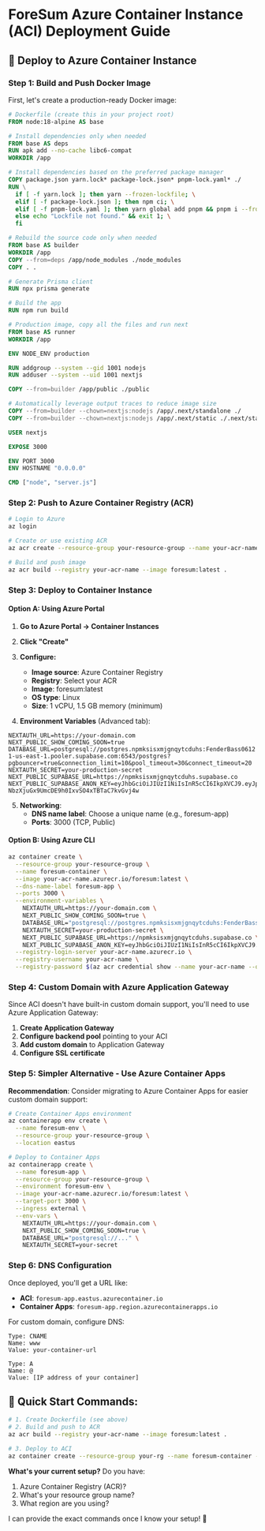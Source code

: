 # ForeSum Azure Container Instance (ACI) Deployment Guide

## 🚀 Deploy to Azure Container Instance

### **Step 1: Build and Push Docker Image**

First, let's create a production-ready Docker image:

```dockerfile
# Dockerfile (create this in your project root)
FROM node:18-alpine AS base

# Install dependencies only when needed
FROM base AS deps
RUN apk add --no-cache libc6-compat
WORKDIR /app

# Install dependencies based on the preferred package manager
COPY package.json yarn.lock* package-lock.json* pnpm-lock.yaml* ./
RUN \
  if [ -f yarn.lock ]; then yarn --frozen-lockfile; \
  elif [ -f package-lock.json ]; then npm ci; \
  elif [ -f pnpm-lock.yaml ]; then yarn global add pnpm && pnpm i --frozen-lockfile; \
  else echo "Lockfile not found." && exit 1; \
  fi

# Rebuild the source code only when needed
FROM base AS builder
WORKDIR /app
COPY --from=deps /app/node_modules ./node_modules
COPY . .

# Generate Prisma client
RUN npx prisma generate

# Build the app
RUN npm run build

# Production image, copy all the files and run next
FROM base AS runner
WORKDIR /app

ENV NODE_ENV production

RUN addgroup --system --gid 1001 nodejs
RUN adduser --system --uid 1001 nextjs

COPY --from=builder /app/public ./public

# Automatically leverage output traces to reduce image size
COPY --from=builder --chown=nextjs:nodejs /app/.next/standalone ./
COPY --from=builder --chown=nextjs:nodejs /app/.next/static ./.next/static

USER nextjs

EXPOSE 3000

ENV PORT 3000
ENV HOSTNAME "0.0.0.0"

CMD ["node", "server.js"]
```

### **Step 2: Push to Azure Container Registry (ACR)**

```bash
# Login to Azure
az login

# Create or use existing ACR
az acr create --resource-group your-resource-group --name your-acr-name --sku Basic

# Build and push image
az acr build --registry your-acr-name --image foresum:latest .
```

### **Step 3: Deploy to Container Instance**

#### Option A: Using Azure Portal

1. **Go to Azure Portal → Container Instances**
2. **Click "Create"**
3. **Configure:**
   - **Image source**: Azure Container Registry
   - **Registry**: Select your ACR
   - **Image**: foresum:latest
   - **OS type**: Linux
   - **Size**: 1 vCPU, 1.5 GB memory (minimum)

4. **Environment Variables** (Advanced tab):
```
NEXTAUTH_URL=https://your-domain.com
NEXT_PUBLIC_SHOW_COMING_SOON=true
DATABASE_URL=postgresql://postgres.npmksisxmjgnqytcduhs:FenderBass0612!@aws-1-us-east-1.pooler.supabase.com:6543/postgres?pgbouncer=true&connection_limit=10&pool_timeout=30&connect_timeout=20
NEXTAUTH_SECRET=your-production-secret
NEXT_PUBLIC_SUPABASE_URL=https://npmksisxmjgnqytcduhs.supabase.co
NEXT_PUBLIC_SUPABASE_ANON_KEY=eyJhbGciOiJIUzI1NiIsInR5cCI6IkpXVCJ9.eyJpc3MiOiJzdXBhYmFzZSIsInJlZiI6Im5wbWtzaXN4bWpnbnF5dGNkdWhzIiwicm9sZSI6ImFub24iLCJpYXQiOjE3NTcwNzg1MDcsImV4cCI6MjA3MjY1NDUwN30.PlJE3-NbzXjuGx9UmcDE9h0IxvSO4xTBTaC7kvGvj4w
```

5. **Networking**:
   - **DNS name label**: Choose a unique name (e.g., foresum-app)
   - **Ports**: 3000 (TCP, Public)

#### Option B: Using Azure CLI

```bash
az container create \
  --resource-group your-resource-group \
  --name foresum-container \
  --image your-acr-name.azurecr.io/foresum:latest \
  --dns-name-label foresum-app \
  --ports 3000 \
  --environment-variables \
    NEXTAUTH_URL=https://your-domain.com \
    NEXT_PUBLIC_SHOW_COMING_SOON=true \
    DATABASE_URL="postgresql://postgres.npmksisxmjgnqytcduhs:FenderBass0612!@aws-1-us-east-1.pooler.supabase.com:6543/postgres?pgbouncer=true&connection_limit=10&pool_timeout=30&connect_timeout=20" \
    NEXTAUTH_SECRET=your-production-secret \
    NEXT_PUBLIC_SUPABASE_URL=https://npmksisxmjgnqytcduhs.supabase.co \
    NEXT_PUBLIC_SUPABASE_ANON_KEY=eyJhbGciOiJIUzI1NiIsInR5cCI6IkpXVCJ9.eyJpc3MiOiJzdXBhYmFzZSIsInJlZiI6Im5wbWtzaXN4bWpnbnF5dGNkdWhzIiwicm9sZSI6ImFub24iLCJpYXQiOjE3NTcwNzg1MDcsImV4cCI6MjA3MjY1NDUwN30.PlJE3-NbzXjuGx9UmcDE9h0IxvSO4xTBTaC7kvGvj4w \
  --registry-login-server your-acr-name.azurecr.io \
  --registry-username your-acr-name \
  --registry-password $(az acr credential show --name your-acr-name --query "passwords[0].value" -o tsv)
```

### **Step 4: Custom Domain with Azure Application Gateway**

Since ACI doesn't have built-in custom domain support, you'll need to use Azure Application Gateway:

1. **Create Application Gateway**
2. **Configure backend pool** pointing to your ACI
3. **Add custom domain** to Application Gateway
4. **Configure SSL certificate**

### **Step 5: Simpler Alternative - Use Azure Container Apps**

**Recommendation**: Consider migrating to Azure Container Apps for easier custom domain support:

```bash
# Create Container Apps environment
az containerapp env create \
  --name foresum-env \
  --resource-group your-resource-group \
  --location eastus

# Deploy to Container Apps
az containerapp create \
  --name foresum-app \
  --resource-group your-resource-group \
  --environment foresum-env \
  --image your-acr-name.azurecr.io/foresum:latest \
  --target-port 3000 \
  --ingress external \
  --env-vars \
    NEXTAUTH_URL=https://your-domain.com \
    NEXT_PUBLIC_SHOW_COMING_SOON=true \
    DATABASE_URL="postgresql://..." \
    NEXTAUTH_SECRET=your-secret
```

### **Step 6: DNS Configuration**

Once deployed, you'll get a URL like:
- **ACI**: `foresum-app.eastus.azurecontainer.io`
- **Container Apps**: `foresum-app.region.azurecontainerapps.io`

For custom domain, configure DNS:
```
Type: CNAME
Name: www
Value: your-container-url

Type: A
Name: @
Value: [IP address of your container]
```

## 🎯 Quick Start Commands:

```bash
# 1. Create Dockerfile (see above)
# 2. Build and push to ACR
az acr build --registry your-acr-name --image foresum:latest .

# 3. Deploy to ACI
az container create --resource-group your-rg --name foresum-container --image your-acr.azurecr.io/foresum:latest --dns-name-label foresum-app --ports 3000 --environment-variables NEXT_PUBLIC_SHOW_COMING_SOON=true [other-vars]
```

**What's your current setup?** Do you have:
1. Azure Container Registry (ACR)?
2. What's your resource group name?
3. What region are you using?

I can provide the exact commands once I know your setup! 🚀
